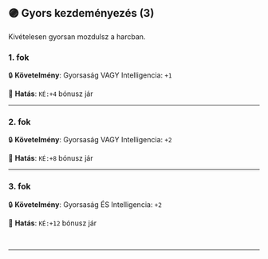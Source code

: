 ## 🟣 Gyors kezdeményezés (3)

Kivételesen gyorsan mozdulsz a harcban.

### 1. fok

🔒 **Követelmény**: Gyorsaság VAGY Intelligencia: `+1`

🌟 **Hatás**: `KÉ:+4` bónusz jár

---
### 2. fok

🔒 **Követelmény**: Gyorsaság VAGY Intelligencia: `+2`

🌟 **Hatás**: `KÉ:+8` bónusz jár

---
### 3. fok

🔒 **Követelmény**: Gyorsaság ÉS Intelligencia: `+2`

🌟 **Hatás**: `KÉ:+12` bónusz jár

<br />

---
